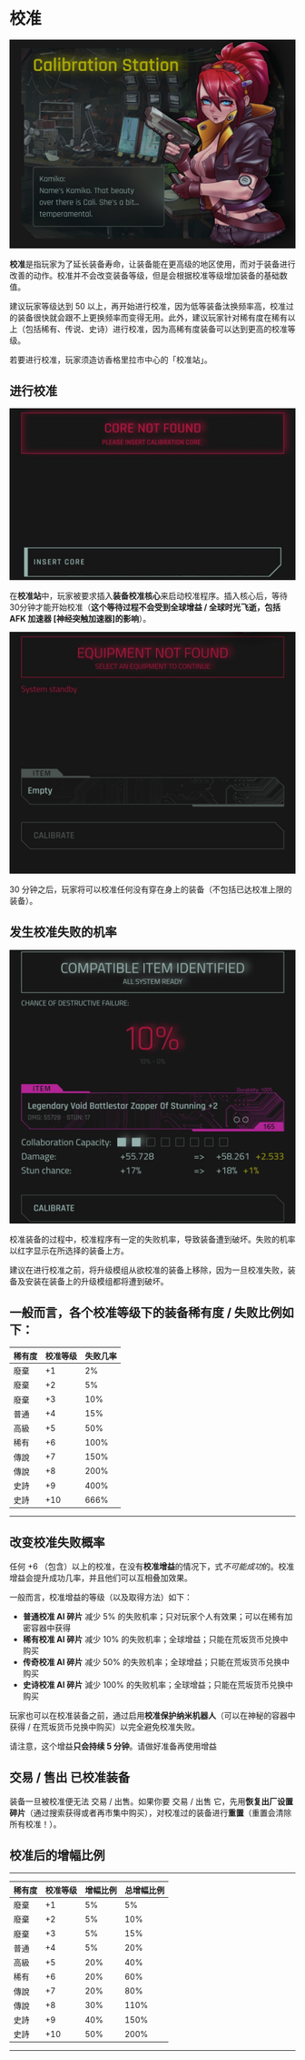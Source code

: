 # 校准
![CalibrationStation](/resources/mobile-tutorial/CalibrationStation.png)

**校准**是指玩家为了延长装备寿命，让装备能在更高级的地区使用，而对于装备进行改善的动作。校准并不会改变装备等级，但是会根据校准等级增加装备的基础数值。

建议玩家等级达到 50 以上，再开始进行校准，因为低等装备汰换频率高，校准过的装备很快就会跟不上更换频率而变得无用。此外，建议玩家针对稀有度在稀有以上（包括稀有、传说、史诗）进行校准，因为高稀有度装备可以达到更高的校准等级。

若要进行校准，玩家须造访香格里拉市中心的「校准站」。

## 进行校准
![CalibrationStation2](/resources/mobile-tutorial/CalibrationStation2.png)

在**校准站**中，玩家被要求插入**装备校准核心**来启动校准程序。插入核心后，等待30分钟才能开始校准（**这个等待过程不会受到全球增益 / 全球时光飞逝，包括 AFK 加速器 [神经突触加速器]的影响**）。

![CalibrationStation3](/resources/mobile-tutorial/CalibrationStation3.png)

30 分钟之后，玩家将可以校准任何没有穿在身上的装备（不包括已达校准上限的装备）。

## 发生校准失败的机率

![CalibrationStation4](/resources/mobile-tutorial/CalibrationStation4.png)

校准装备的过程中，校准程序有一定的失败机率，导致装备遭到破坏。失败的机率以红字显示在所选择的装备上方。

建议在进行校准之前，将升级模组从欲校准的装备上移除，因为一旦校准失败，装备及安装在装备上的升级模组都将遭到破坏。

一般而言，各个校准等级下的装备稀有度 / 失败比例如下：
----------------------------
| 稀有度 | 校准等级 | 失败几率 |
|-------|--------|---------|
| 廢棄   | +1     | 2%      |
| 廢棄   | +2     | 5%      |
| 廢棄   | +3     | 10%     |
| 普通   | +4     | 15%     |
| 高級   | +5     | 50%     |
| 稀有   | +6     | 100%    |
| 傳說   | +7     | 150%    |
| 傳說   | +8     | 200%    |
| 史詩   | +9     | 400%    |
| 史詩   | +10    | 666%    |
----------------------------

## 改变校准失败概率
任何 +6 （包含）以上的校准，在没有**校准增益**的情况下，式*不可能成功*的。校准增益会提升成功几率，并且他们可以互相叠加效果。

一般而言，校准增益的等级（以及取得方法）如下：
- **普通校准 AI 碎片** 减少 5% 的失败机率；只对玩家个人有效果；可以在稀有加密容器中获得
- **稀有校准 AI 碎片** 减少 10% 的失败机率；全球增益；只能在荒坂货币兑换中购买
- **传奇校准 AI 碎片** 减少 50% 的失败机率；全球增益；只能在荒坂货币兑换中购买
- **史诗校准 AI 碎片** 減少 100% 的失败机率；全球增益；只能在荒坂货币兑换中购买

玩家也可以在校准装备之前，通过启用**校准保护纳米机器人**（可以在神秘的容器中获得 / 在荒坂货币兑换中购买）以完全避免校准失败。

请注意，这个增益**只会持续 5 分钟**。请做好准备再使用增益

##  交易 / 售出 已校准装备
装备一旦被校准便无法 交易 / 出售。如果你要 交易 / 出售 它，先用**恢复出厂设置碎片**（通过搜索获得或者再市集中购买），对校准过的装备进行**重置**（重置会清除所有校准！）。

## 校准后的增幅比例

---------------------------------------
| 稀有度 | 校准等级 | 增幅比例 | 总增幅比例 |
|-------|--------|---------|----------|
| 廢棄   | +1     | 5%      | 5%       |
| 廢棄   | +2     | 5%      | 10%      |
| 廢棄   | +3     | 5%      | 15%      | 
| 普通   | +4     | 5%      | 20%      |
| 高級   | +5     | 20%     | 40%      |
| 稀有   | +6     | 20%     | 60%      |
| 傳說   | +7     | 20%     | 80%      |
| 傳說   | +8     | 30%     | 110%     |
| 史詩   | +9     | 40%     | 150%     |
| 史詩   | +10    | 50%     | 200%     |
---------------------------------------
